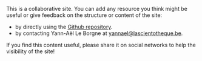 
This is a collaborative site. You can add any resource you think might be useful or give feedback on the structure or content of the site:

* by directly using the [Github repository](https://github.com/lascientotheque/ia-resources). 
* by contacting Yann-Aël Le Borgne at yannael@lascientotheque.be. 

If you find this content useful, please share it on social networks to help the visibility of the site!

